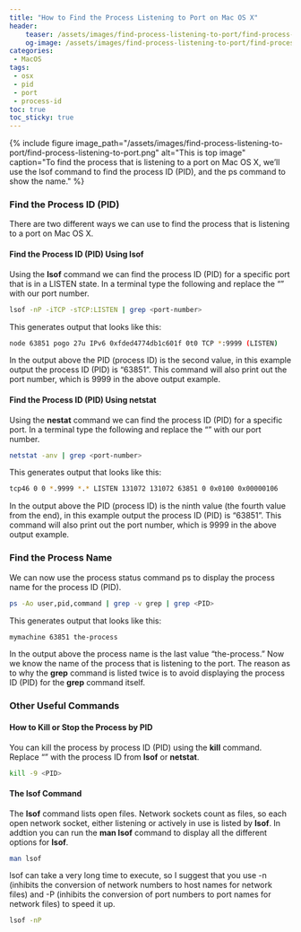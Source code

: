 ```yaml
---
title: "How to Find the Process Listening to Port on Mac OS X"
header:
    teaser: /assets/images/find-process-listening-to-port/find-process-listening-to-port.png
    og-image: /assets/images/find-process-listening-to-port/find-process-listening-to-port.png
categories: 
 - MacOS
tags: 
 - osx
 - pid
 - port
 - process-id
toc: true
toc_sticky: true
---
```


{% include figure image_path="/assets/images/find-process-listening-to-port/find-process-listening-to-port.png" alt="This is top image" caption="To find the process that is listening to a port on Mac OS X, we’ll use the lsof command to find the process ID (PID), and the ps command to show the name." %}

### Find the Process ID (PID)

There are two different ways we can use to find the process that is listening to a port on Mac OS X.

#### Find the Process ID (PID) Using lsof

Using the **lsof** command we can find the process ID (PID) for a specific port that is in a LISTEN state. In a terminal type the following and replace the “<port-number>” with our port number.

```bash
lsof -nP -iTCP -sTCP:LISTEN | grep <port-number>
```

This generates output that looks like this:

```bash
node 63851 pogo 27u IPv6 0xfded4774db1c601f 0t0 TCP *:9999 (LISTEN)
```

In the output above the PID (process ID) is the second value, in this example output the process ID (PID) is “63851”. This command will also print out the port number, which is 9999 in the above output example.

#### Find the Process ID (PID) Using netstat

Using the **nestat** command we can find the process ID (PID) for a specific port. In a terminal type the following and replace the “<port-number>” with our port number.

```bash
netstat -anv | grep <port-number>
```

This generates output that looks like this:

```bash
tcp46 0 0 *.9999 *.* LISTEN 131072 131072 63851 0 0x0100 0x00000106
```

In the output above the PID (process ID) is the ninth value (the fourth value from the end), in this example output the process ID (PID) is “63851”. This command will also print out the port number, which is 9999 in the above output example.

### Find the Process Name

We can now use the process status command ps to display the process name for the process ID (PID).

```bash
ps -Ao user,pid,command | grep -v grep | grep <PID>
```

This generates output that looks like this:

```bash
mymachine 63851 the-process
```

In the output above the process name is the last value “the-process.” Now we know the name of the process that is listening to the port. The reason as to why the **grep** command is listed twice is to avoid displaying the process ID (PID) for the **grep** command itself.

### Other Useful Commands

#### How to Kill or Stop the Process by PID

You can kill the process by process ID (PID) using the **kill** command. Replace “<PID>” with the process ID from **lsof** or **netstat**.

```bash
kill -9 <PID>
```

#### The lsof Command

The **lsof** command lists open files. Network sockets count as files, so each open network socket, either listening or actively in use is listed by **lsof**. In addtion you can run the **man lsof** command to display all the different options for **lsof**.

```bash
man lsof
```

lsof can take a very long time to execute, so I suggest that you use -n (inhibits the conversion of network numbers to host names for network files) and -P (inhibits the conversion of port numbers to port names for network files) to speed it up.

```bash
lsof -nP
```